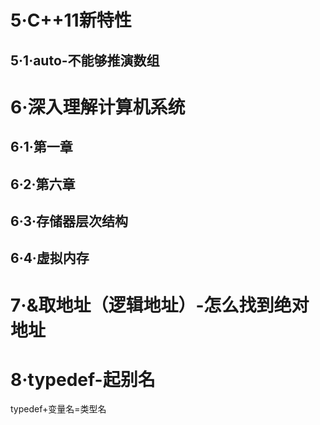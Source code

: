 # 5·C++11新特性

## 5·1·auto-不能够推演数组

# 6·深入理解计算机系统

## 6·1·第一章

## 6·2·第六章

## 6·3·存储器层次结构

## 6·4·虚拟内存

# 7·&取地址（逻辑地址）-怎么找到绝对地址

# 8·typedef-起别名

typedef+变量名=类型名